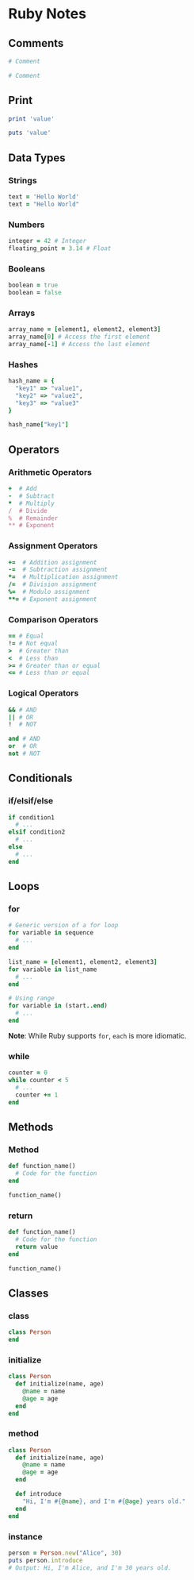 # Ruby Notes

## Comments

```ruby
# Comment
```

```ruby
# Comment
```

## Print
```ruby
print 'value'
```
```ruby
puts 'value'
```

## Data Types

### Strings
```ruby
text = 'Hello World'
text = "Hello World"
```

### Numbers
```ruby
integer = 42 # Integer
floating_point = 3.14 # Float
```

### Booleans
```ruby
boolean = true
boolean = false
```



### Arrays

```ruby
array_name = [element1, element2, element3]
array_name[0] # Access the first element
array_name[-1] # Access the last element
```



<!-- ## Sets

Ruby has a built-in `Set` class in the `set` library.

```ruby
require 'set'

set_name = Set.new([element1, element2, element3])
```

**Note**: Membership can be checked with `set_name.include?(element1)`. -->



### Hashes

```ruby
hash_name = {
  "key1" => "value1",
  "key2" => "value2",
  "key3" => "value3"
}

hash_name["key1"]
```


## Operators
### Arithmetic Operators

```ruby
+  # Add
-  # Subtract
*  # Multiply
/  # Divide
%  # Remainder
** # Exponent
```



### Assignment Operators

```ruby
+=  # Addition assignment
-=  # Subtraction assignment
*=  # Multiplication assignment
/=  # Division assignment
%=  # Modulo assignment
**= # Exponent assignment
```



### Comparison Operators

```ruby
== # Equal
!= # Not equal
>  # Greater than
<  # Less than
>= # Greater than or equal
<= # Less than or equal
```



### Logical Operators

```ruby
&& # AND
|| # OR
!  # NOT

and # AND
or  # OR
not # NOT
```


## Conditionals
### if/elsif/else

```ruby
if condition1
  # ...
elsif condition2
  # ...
else
  # ...
end
```


## Loops
### for

```ruby
# Generic version of a for loop
for variable in sequence
  # ...
end

list_name = [element1, element2, element3]
for variable in list_name
  # ...
end

# Using range
for variable in (start..end)
  # ...
end
```

**Note**: While Ruby supports `for`, `each` is more idiomatic.



### while

```ruby
counter = 0
while counter < 5
  # ...
  counter += 1
end
```



## Methods

### Method
```ruby
def function_name()
  # Code for the function
end

function_name()
```

### return
```ruby
def function_name()
  # Code for the function
  return value
end

function_name()
```

## Classes

### class
```ruby
class Person
end
```

### initialize
```ruby
class Person
  def initialize(name, age)
    @name = name
    @age = age
  end
end
```

### method
```ruby
class Person
  def initialize(name, age)
    @name = name
    @age = age
  end

  def introduce
    "Hi, I'm #{@name}, and I'm #{@age} years old."
  end
end
```

### instance
```ruby
person = Person.new("Alice", 30)
puts person.introduce
# Output: Hi, I'm Alice, and I'm 30 years old.
```

###
```ruby

```
